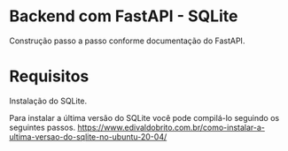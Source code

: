# Backend com FastAPI - SQLite

Construção passo a passo conforme documentação do FastAPI.



# Requisitos

Instalação do SQLite.

Para instalar a última versão do SQLite você pode compilá-lo seguindo os seguintes passos.
https://www.edivaldobrito.com.br/como-instalar-a-ultima-versao-do-sqlite-no-ubuntu-20-04/
